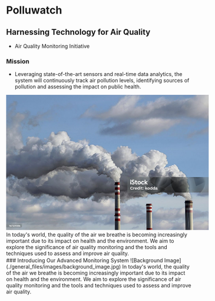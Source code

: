 # Polluwatch
## Harnessing Technology for Air Quality
- Air Quality Monitoring Initiative
### Mission
- Leveraging state-of-the-art sensors and real-time data analytics, the system will continuously track air pollution levels, identifying sources of pollution and assessing the impact on public health.


<div style="width: ;margin: 2px auto;">
  <div style="width: 800px;margin: 1px auto;">
      <img src="./general_files/images/air_pollution_for_readme_1.jpg" style="width: 550px;"/>
  </div>
  In today's world, the quality of the air we breathe is becoming increasingly important due to its impact on health and the environment. We aim to explore the significance of air quality monitoring and the tools and techniques used to assess and improve air quality.
</div>
### Introducing Our Advanced Monitoring System
![Background Image](./general_files/images/background_image.jpg)   In today's world, the quality of the air we breathe is becoming increasingly important due to its impact on health and the environment. We aim to explore the significance of air quality monitoring and the tools and techniques used to assess and improve air quality.



